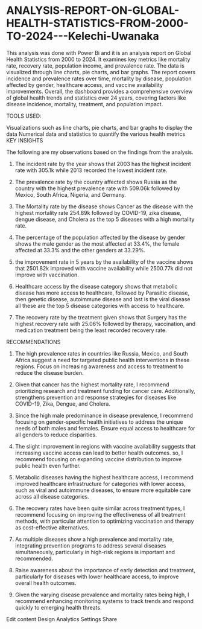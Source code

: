 # ANALYSIS-REPORT-ON-GLOBAL-HEALTH-STATISTICS-FROM-2000-TO-2024---Kelechi-Uwanaka
This analysis was done with Power Bi and it is an analysis report on Global Health Statistics from 2000 to 2024. It examines key metrics like mortality rate, recovery rate, population income, and prevalence rate. The data is visualized through line charts, pie charts, and bar graphs. The report covers incidence and prevalence rates over time, mortality by disease, population affected by gender, healthcare access, and vaccine availability improvements. Overall, the dashboard provides a comprehensive overview of global health trends and statistics over 24 years, covering factors like disease incidence, mortality, treatment, and population impact.

TOOLS USED:

Visualizations such as line charts, pie charts, and bar graphs to display the data
Numerical data and statistics to quantify the various health metrics 
KEY INSIGHTS

The following are my observations based on the findings from the analysis.

1. The incident rate by the year shows that 2003 has the highest incident rate with 305.1k while 2013 recorded the lowest incident rate.

2. The prevalence rate by the country affected shows Russia as the country with the highest prevalence rate with 509.06k followed by Mexico, South Africa, Nigeria, and Germany.

3. The Mortality rate by the disease shows Cancer as the disease with the highest mortality rate 254.89k followed by COVID-19, zika disease, dengue disease, and Cholera as the top 5 diseases with a high mortality rate.

4. The percentage of the population affected by the disease by gender shows the male gender as the most affected at 33.4%, the female affected at 33.3% and the other genders at 33.29%.

5. the improvement rate in 5 years by the availability of the vaccine shows that 2501.82k improved with vaccine availability while 2500.77k did not improve with vaccination.

6. Healthcare access by the disease category shows that metabolic disease has more access to healthcare, followed by Parasitic disease, then genetic disease, autoimmune disease and last is the viral disease all these are the top 5 disease categories with access to healthcare.

7. The recovery rate by the treatment given shows that Surgery has the highest recovery rate with 25.06% followed by therapy, vaccination, and medication treatment being the least recorded recovery rate.

RECOMMENDATIONS

1. The high prevalence rates in countries like Russia, Mexico, and South Africa suggest a need for targeted public health interventions in these regions. Focus on increasing awareness and access to treatment to reduce the disease burden.

2. Given that cancer has the highest mortality rate, I recommend prioritizing research and treatment funding for cancer care. Additionally, strengthens prevention and response strategies for diseases like COVID-19, Zika, Dengue, and Cholera.

3. Since the high male predominance in disease prevalence, I recommend focusing on gender-specific health initiatives to address the unique needs of both males and females. Ensure equal access to healthcare for all genders to reduce disparities.

4. The slight improvement in regions with vaccine availability suggests that increasing vaccine access can lead to better health outcomes. so, I recommend focusing on expanding vaccine distribution to improve public health even further.

5. Metabolic diseases having the highest healthcare access, I recommend improved healthcare infrastructure for categories with lower access, such as viral and autoimmune diseases, to ensure more equitable care across all disease categories.

6. The recovery rates have been quite similar across treatment types, I recommend focusing on improving the effectiveness of all treatment methods, with particular attention to optimizing vaccination and therapy as cost-effective alternatives.

7. As multiple diseases show a high prevalence and mortality rate, integrating prevention programs to address several diseases simultaneously, particularly in high-risk regions is important and recommended.

8. Raise awareness about the importance of early detection and treatment, particularly for diseases with lower healthcare access, to improve overall health outcomes.

9. Given the varying disease prevalence and mortality rates being high, I recommend enhancing monitoring systems to track trends and respond quickly to emerging health threats.


Edit content
Design
Analytics
Settings
Share
